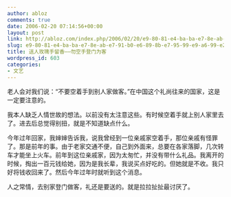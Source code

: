 ```yaml
---
author: abloz
comments: true
date: 2006-02-20 07:14:56+00:00
layout: post
link: http://abloz.com/index.php/2006/02/20/e9-80-81-e4-ba-ba-e7-8e-ab-e7-91-b0-e6-89-8b-e7-95-99-e9-a6-99-e2-80-94-e2-80-94-e5-8b-bf-e7-a9-ba-e6-89-8b-e7-99-bb-e9-97-a8-e4-b8-ba-e5-ae-a2/
slug: e9-80-81-e4-ba-ba-e7-8e-ab-e7-91-b0-e6-89-8b-e7-95-99-e9-a6-99-e2-80-94-e2-80-94-e5-8b-bf-e7-a9-ba-e6-89-8b-e7-99-bb-e9-97-a8-e4-b8-ba-e5-ae-a2
title: 送人玫瑰手留香——勿空手登门为客
wordpress_id: 603
categories:
- 文艺
---
```


老人会对我们说：“不要空着手到别人家做客。”在中国这个礼尚往来的国家，这是一定要注意的。




我本人缺乏人情世故的想法。以前没有太注意这些。有时候空着手就上别人家里去了。进去后总觉得别扭，就是不知道缺点什么。




今年过年回家，我婶婶告诉我，说我曾经到一位亲戚家空着手，那位亲戚有怪罪了。那是前年的事。由于老家交通不便，自己到外面来，总要在各家落脚，几次转车才能坐上火车。前年到这位亲戚家，因为太匆忙，并没有带什么礼品。我离开的时候，掏出一百元钱给她，因为是我长辈，我说买点好吃的。但她就是不收。我只好将钱收回来了。然后今年过年时就听到这个消息。




人之常情，去别家登门做客，礼还是要送的。就是拉拉扯扯最讨厌了。
